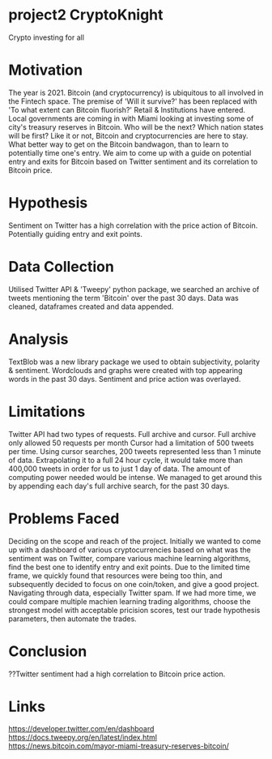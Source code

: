 # project2 CryptoKnight
Crypto investing for all

# Motivation
The year is 2021.
Bitcoin (and cryptocurrency) is ubiquitous to all involved in the Fintech space.
The premise of 'Will it survive?' has been replaced with 'To what extent can Bitcoin fluorish?' 
Retail & Institutions have entered.
Local governments are coming in with Miami looking at investing some of city's treasury reserves in Bitcoin.
Who will be the next? Which nation states will be first?
Like it or not, Bitcoin and cryptocurrencies are here to stay.
What better way to get on the Bitcoin bandwagon, than to learn to potentially time one's entry.
We aim to come up with a guide on potential entry and exits for Bitcoin based on Twitter sentiment and its correlation to Bitcoin price.

# Hypothesis
Sentiment on Twitter has a high correlation with the price action of Bitcoin.
Potentially guiding entry and exit points.

# Data Collection
Utilised Twitter API & 'Tweepy' python package, we searched an archive of tweets mentioning the term 'Bitcoin' over the past 30 days.
Data was cleaned, dataframes created and data appended.

# Analysis
TextBlob was a new library package we used to obtain subjectivity, polarity & sentiment.
Wordclouds and graphs were created with top appearing words in the past 30 days.
Sentiment and price action was overlayed.

# Limitations
Twitter API had two types of requests.
Full archive and cursor.
Full archive only allowed 50 requests per month
Cursor had a limitation of 500 tweets per time.
Using cursor searches, 200 tweets represented less than 1 minute of data.
Extrapolating it to a full 24 hour cycle, it would take more than 400,000 tweets in order for us to just 1 day of data.
The amount of computing power needed would be intense.
We managed to get around this by appending each day's full archive search, for the past 30 days.

# Problems Faced
Deciding on the scope and reach of the project.
Initially we wanted to come up with a dashboard of various cryptocurrencies based on what was the sentiment was on Twitter, compare various machine learning algorithms, find the best one to identify entry and exit points.
Due to the limited time frame, we quickly found that resources were being too thin, and subsequently decided to focus on one coin/token, and give a good project.
Navigating through data, especially Twitter spam.
If we had more time, we could compare multiple machien learning trading algorithms, choose the strongest model with acceptable pricision scores, test our trade hypothesis parameters, then automate the trades.

# Conclusion
??Twitter sentiment had a high correlation to Bitcoin price action.

# Links
https://developer.twitter.com/en/dashboard
https://docs.tweepy.org/en/latest/index.html
https://news.bitcoin.com/mayor-miami-treasury-reserves-bitcoin/